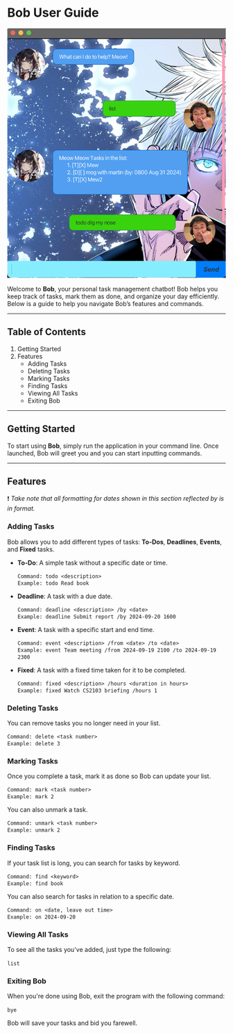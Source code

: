 # Bob User Guide

![Screenshot of Bob Chatbot Ui](/Ui.png)

Welcome to **Bob**, your personal task management chatbot! 
Bob helps you keep track of tasks, mark them as done, and 
organize your day efficiently. Below is a guide to help you 
navigate Bob’s features and commands.

---

## Table of Contents

1. Getting Started
2. Features 
   - Adding Tasks 
   - Deleting Tasks
   - Marking Tasks
   - Finding Tasks 
   - Viewing All Tasks 
   - Exiting Bob

---

## Getting Started

To start using **Bob**, simply run the application in your command 
line. Once launched, Bob will greet you and you can start 
inputting commands.

---

## Features

❗ *Take note that all formatting for dates shown in this section
reflected by <date> is in <yyyy-MM-dd HHmm> format.*

### Adding Tasks

Bob allows you to add different types of tasks: **To-Dos**, 
**Deadlines**, **Events**, and **Fixed** tasks.

- **To-Do**: A simple task without a specific date or time.
    ```
    Command: todo <description>
    Example: todo Read book
    ```
- **Deadline**: A task with a due date.
    ```
    Command: deadline <description> /by <date>
    Example: deadline Submit report /by 2024-09-20 1600
    ```
- **Event**: A task with a specific start and end time.
    ```
    Command: event <description> /from <date> /to <date>
    Example: event Team meeting /from 2024-09-19 2100 /to 2024-09-19 2300
    ```
- **Fixed**: A task with a fixed time taken for it to be completed.
    ```
    Command: fixed <description> /hours <duration in hours>
    Example: fixed Watch CS2103 briefing /hours 1
    ```

### Deleting Tasks

You can remove tasks you no longer need in your list.

```
Command: delete <task number>
Example: delete 3
```

### Marking Tasks

Once you complete a task, mark it as done so Bob can 
update your list.

```
Command: mark <task number>
Example: mark 2
```

You can also unmark a task.

```
Command: unmark <task number>
Example: unmark 2
```

### Finding Tasks

If your task list is long, you can search for tasks 
by keyword.

```
Command: find <keyword>
Example: find book
```

You can also search for tasks in relation to a specific date.

```
Command: on <date, leave out time>
Example: on 2024-09-20
```

### Viewing All Tasks

To see all the tasks you've added, just type the following:

`list`

### Exiting Bob

When you're done using Bob, exit the program with the 
following command:

`bye`

Bob will save your tasks and bid you farewell.



